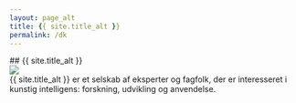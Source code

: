 ```yaml
---
layout: page_alt
title: {{ site.title_alt }}
permalink: /dk
---
```


<section style="margin-bottom:50px;">
  <div class="container">
<div class="section-title" markdown="1">
## {{ site.title_alt }}
</div>
    <div class="row">
      <div class="col-xs-12">
<div class="block">
<div markdown="1">
<div class="col-xs-4"><img class="img-responsive" src="/assets/images/logo_dk.png"></div>
<div class="col-xs-8">{{ site.title_alt }} er et selskab af eksperter og fagfolk, der er interesseret i kunstig intelligens: forskning, udvikling og anvendelse.</div>
</div>
</div>
</div>
</div>
</div>
</section>